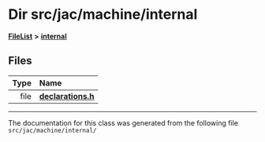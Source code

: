 

# Dir src/jac/machine/internal



[**FileList**](files.md) **>** [**internal**](dir_f815192ecbd68c2ad40e839ff65387cf.md)












## Files

| Type | Name |
| ---: | :--- |
| file | [**declarations.h**](declarations_8h.md) <br> |



























































------------------------------
The documentation for this class was generated from the following file `src/jac/machine/internal/`

